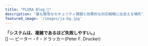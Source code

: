 ```yaml
---
title: "PLURA Blog 🚨"
description: "最も緊急なセキュリティ課題と効果的な対応戦略に出会える場所"
featured_image: '/images/ja-bg.jpg'
---
```


**「システムは、複雑であるほど失敗しやすい。」**  
 [] — ピーター・F・ドラッカー(Peter F. Drucker)
